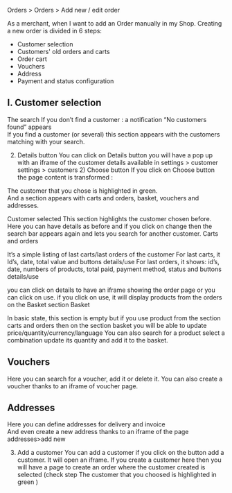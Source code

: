 Orders > Orders > Add new / edit order

As a merchant, when I want to add an Order manually in my Shop.
Creating a new order is divided in 6 steps:

- Customer selection
- Customers' old orders and carts
- Order cart
- Vouchers
- Address
- Payment and status configuration

## I. Customer selection

The search
If you don’t find a customer : a notification “No customers found” appears  
If you find a customer (or several) this section appears with the customers matching with your search. 

2) Details button 
You can click on Details button you will have a pop up with an iframe of the customer details available in  settings > customer settings > customers 
     2) Choose button 
If you click on Choose button the page content is transformed : 

The customer that you chose is highlighted in green.  
And a section appears with carts and orders, basket, vouchers and addresses.  

Customer selected
This section highlights the customer chosen before. Here you can have details as before and if you click on change then the search bar appears again and lets you search for another customer. 
Carts and orders 

It’s a simple listing of last carts/last orders of the customer
For last carts, it   Id’s, date, total value and buttons details/use
For last orders, it shows: id’s, date, numbers of products, total paid, payment method, status and buttons details/use

you can click on details to have an iframe showing the order page or you can click on use. 
if you click on use, it will display products from the orders on the Basket section
Basket 

In basic state, this section is empty but if you use product from the section carts and orders then on the section basket you will be able to update price/quantity/currency/language 
You can also search for a product select a combination update its quantity and add it to the basket.

## Vouchers 
Here you can search for a voucher, add it or delete it. You can also create a voucher thanks to an iframe of voucher page. 

## Addresses 
Here you can define addresses for delivery and invoice  
And even create a new address thanks to an iframe of the page addresses>add new 

3) Add a customer
You can add a customer if you click on the button add a customer. It will open an iframe. If you create a customer here then you will have a page to create an order where the customer created is selected (check step The customer that you choosed is highlighted in green )
